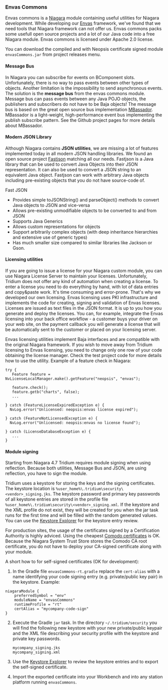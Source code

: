 ### Envas Commons

Envas commons is a [Niagara](http://www.tridium.com) module containing useful utilities 
for Niagara development. While developing our [Envas](http://www.envas.com) framework, 
we've found that we need tools that Niagara framework can not offer us. 
Envas commons packs some usefull open source projects and a lot of our Java code
into a free Niagara module. Envas commons is licensed under Apache 2.0 license. 

You can download the compiled and with Neopsis certificate signed module `envasCommons.jar` 
from project releases menu.

#### Message Bus

In Niagara you can subscribe for events on BComponent slots. Unfortunately, there is no 
way to pass events between other types of objects. Another limitation is the impossibility
to send asynchronous events. The solution is the **message bus** from
the envas commons module. Message bus can pass events between any Java POJO objects, the
publishers and subscribers do not have to be Baja objects! The message bus is based on 
the great open source bus implementation [MBassador](https://github.com/bennidi/mbassador).
MBassador is a light-weight, high-performance event bus implementing the publish 
subscribe pattern. See the Github project pages for more details about MBassador. 


#### Modern JSON Library

Although Niagara contains **JSON utilities**, we are missing a lot of features implemented
today in all modern JSON handling libraries. We found an open source project 
[Fastjson](https://github.com/alibaba/fastjson) matching all our needs. Fastjson is 
a Java library that can be used to convert Java Objects into their JSON representation. 
It can also be used to convert a JSON string to an equivalent Java object. Fastjson can 
work with arbitrary Java objects including pre-existing objects that you do not have
source-code of.
 
Fast JSON 

 * Provides simple toJSONString() and parseObject() methods to convert Java objects to 
   JSON and vice-versa
 * Allows pre-existing unmodifiable objects to be converted to and from JSON
 * Supports Java Generics
 * Allows custom representations for objects
 * Support arbitrarily complex objects (with deep inheritance hierarchies and extensive 
   use of generic types)
 * Has much smaller size compared to similar libraries like Jackson or Gson.
   
#### Licensing utilities

If you are going to issue a license for your Niagara custom module, you can use Niagara
License Server to maintain your licenses. Unfortunately, Tridium does not offer any kind of
automation when creating a license. To enter a license you need to do everything by hand,
with lot of data entries and copy&paste work. It's time consuming and error-prone. That's 
why we developed our own licensing. Envas licensing uses PKI infrastructure and implements
the code for creating, signing and validation of Envas licenses. Licenses are issued 
as text files in the JSON format. It is up to you how you generate and deploy the licenses.
You can, for example, integrate the Envas licensing into your back office workflow - a customer 
buys your driver on your web site, on the payment callback you will generate a license 
that will be automatically sent to the customer or placed on your licensing server.  
 

Envas licensing utilities implement Baja interfaces and are compatible with the original 
Niagara framework. If you wish to move away from Tridium licensing to Envas licensing, 
you need to change only one row of your code obtaining the license manager. Check the test
project code for more details how to use the utility. Example of a feature check in Niagara:   

```
try {
   Feature feature = NvLicenseLocalManager.make().getFeature("neopsis", "envas");

   feature.check();
   feature.getb("charts", false);
   ...

} catch (FeatureLicenseExpiredException e) {
  NvLog.error("Unlicensed: neopsis:envas license expired");
 
} catch (FeatureNotLicensedException e) {
  NvLog.error("Unlicensed: neopsis:envas no license found");

} catch (LicenseDatabaseException e) {
   ...
}
```     

#### Module signing

Starting from Niagara 4.7 Tridium requires module signing when using reflection. Because both utilities, 
Message Bus and JSON, are using reflection, you have to sign the module.

Tridium uses a keystore for storing the keys and the signing certificates. The keystore location is 
`%user_home%\.tridium\security\<vendor>_signing.jks`. The keystore password and primary key passwords of
all keystone entries are stored in the profile file `%user_home%\.tridium\security\<vendor>_signing.xml`. 
If the keystore and the XML profile do not exist, they will be created for you when the jar task runs 
for the first time and will be filled with the random generated values. You can use the 
[Keystore Explorer](https://keystore-explorer.org) for the keystore entry review. 

For production sites, the usage of the certificates signed by a Certification Authority is highly adviced. 
Using the cheapest [Comodo certificates](https://codesigncert.com/comodocodesigning) is OK. Because 
the Niagara System Trust Store stores the Comodo CA root certificate, you do not have to deploy your 
CA-signed certificate along with your module. 

A short how to for self-signed certificates (OK for development):

1. In the Gradle file `envasCommons-rt.gradle` replace the `cert-alias` with a name identifying your
   code signing entry (e.g. private/public key pair) in the keystore. Example:
   
```
niagaraModule {
    preferredSymbol = "env"
    moduleName = "envasCommons"
    runtimeProfile = "rt"
    certAlias = "mycompany-code-sign"
}
```     

2. Execute the Gradle `jar` task. In the directory `~/.tridium/security` you will find the following 
   new keystore with your new private/public keypair and the XML file describing your security profile with
   the keystore and private key passwords.

   ```
   mycompany_signing.jks
   mycompany_signing.xml
   ``` 
   
3. Use the [Keystore Explorer](https://keystore-explorer.org) to review the keystore entries 
   and to export the self-signed certificate.
   
4. Import the exported certificate into your Workbench and into any station platform running `envasCommons`.
